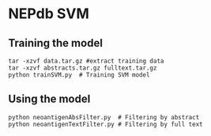 # NEPdb SVM

## Training the model
    tar -xzvf data.tar.gz #extract training data
    tar -xzvf abstracts.tar.gz fulltext.tar.gz
    python trainSVM.py  # Training SVM model

## Using the model
    python neoantigenAbsFilter.py  # Filtering by abstract
    python neoantigenTextFilter.py # Filtering by full text
 

